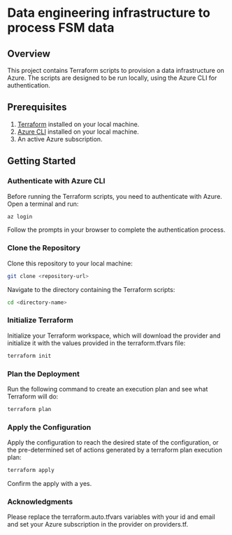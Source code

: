 # Data engineering infrastructure to process FSM data

## Overview
This project contains Terraform scripts to provision a data infrastructure on Azure. The scripts are designed to be run locally, using the Azure CLI for authentication.

## Prerequisites
1. [Terraform](https://www.terraform.io/downloads.html) installed on your local machine.
2. [Azure CLI](https://docs.microsoft.com/en-us/cli/azure/install-azure-cli) installed on your local machine.
3. An active Azure subscription.

## Getting Started

### Authenticate with Azure CLI
Before running the Terraform scripts, you need to authenticate with Azure. Open a terminal and run:

```bash
az login
```

Follow the prompts in your browser to complete the authentication process.

### Clone the Repository
Clone this repository to your local machine:

```bash
git clone <repository-url>
```

Navigate to the directory containing the Terraform scripts:

```bash
cd <directory-name>
```

### Initialize Terraform
Initialize your Terraform workspace, which will download the provider and initialize it with the values provided in the terraform.tfvars file:

```bash
terraform init
```

### Plan the Deployment
Run the following command to create an execution plan and see what Terraform will do:

```bash
terraform plan
```

### Apply the Configuration
Apply the configuration to reach the desired state of the configuration, or the pre-determined set of actions generated by a terraform plan execution plan:

```bash
terraform apply
```
Confirm the apply with a yes.

### Acknowledgments
Please replace the terraform.auto.tfvars variables with your id and email and set your Azure subscription in the provider on providers.tf.
